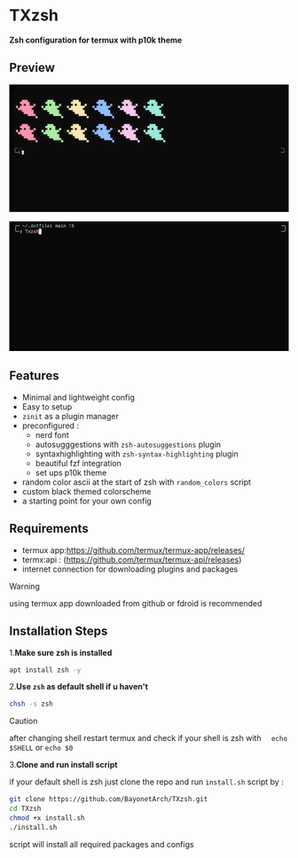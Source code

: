 # TXzsh #
**Zsh configuration for termux with p10k theme** 

## Preview ##
![initial_look](./logo1.jpg)

![conmpletion](./logo2.jpg)


## Features ##
- Minimal and lightweight config
- Easy to setup
- `zinit` as a plugin manager
- preconfigured :
    - nerd font 
    - autosugggestions with `zsh-autosuggestions` plugin 
    - syntaxhighlighting  with `zsh-syntax-highlighting` plugin  
    - beautiful fzf integration
    - set ups p10k theme
- random color ascii at the start of zsh with `random_colors` script
- custom black themed colorscheme
-  a starting point for your own config

## Requirements ##

- termux app:https://github.com/termux/termux-app/releases/  
- termx:api : (https://github.com/termux/termux-api/releases)
- internet connection for downloading plugins and packages
> [!WARNING]
> using termux app downloaded from github or fdroid is recommended 

## Installation Steps ##

1.**Make sure zsh is installed**
```bash
apt install zsh -y
```
2.**Use `zsh` as default shell if u haven't**
```bash
chsh -s zsh
```
> [!CAUTION]
> after changing shell restart termux and 
> check if your shell is zsh with ``` 
echo  $SHELL``` or ```echo $0 ```


3.**Clone and run install script**

if your default shell is zsh just clone the repo and run `install.sh` script by :


```bash
git clone https://github.com/BayonetArch/TXzsh.git 
cd TXzsh 
chmod +x install.sh
./install.sh
```

script will install all required packages and configs




